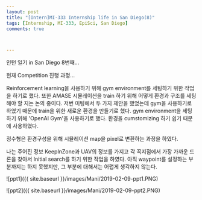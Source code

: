 ```yaml
---
layout: post
title: "[Intern]MI-333 Internship life in San Diego(8)"
tags: [Internship, MI-333, EpiSci, San Diego]
comments: true



---
```


인턴 일기 in San Diego 8번째...

현재 Competition 진행 과정...

 Reinforcement learning을 사용하기 위해 gym environment를 세팅하기 위한 작업을 하기로 했다. 또한 AMASE 시뮬레이션을 train 하기 위해 어떻게 환경과 구조를 세팅해야 할 지는 논의 중이다. 저번 미팅에서 두 가지 제안을 했었는데 gym을 사용하기로 하였기 때문에 train을 위한 새로운 환경을 만들기로 했다.  gym environment을 세팅하기 위해 'OpenAI Gym'을 사용하기로 했다. 환경을 cumstomizing 하기 쉽기 때문에 사용하였다. 

정수형은 환경구성을 위해 시뮬레이션 map을 pixel로 변환하는 과정을 하였다. 

나는 주어진 정보 KeepInZone과 UAV의 정보를 가지고 각 꼭지점에서 가장 가까운 드론을 찾아서 Initial search를 하기 위한 작업을 하였다. 아직 waypoint를 설정하는 부분까지는 하지 못했지만, 그 부분에 대해서는 어렵게 생각하지 않는다.



![ppt1]({{ site.baseurl }}/images/Mani/2019-02-09-ppt1.PNG)



![ppt2]({{ site.baseurl }}/images/Mani/2019-02-09-ppt2.PNG)